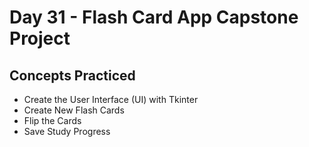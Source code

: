 # Day 31 - Flash Card App Capstone Project
## Concepts Practiced
- Create the User Interface (UI) with Tkinter
- Create New Flash Cards
- Flip the Cards
- Save Study Progress